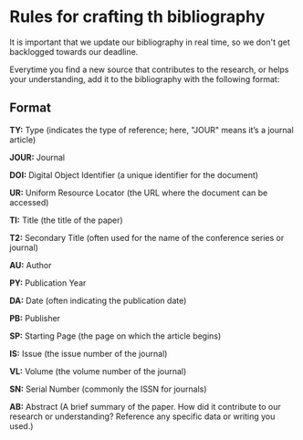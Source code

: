 # Rules for crafting th bibliography

It is important that we update our bibliography in real time, so we don't get backlogged towards our deadline. 

Everytime you find a new source that contributes to the research, or helps your understanding, add it to the bibliography with the following format:

## Format

**TY:** Type (indicates the type of reference; here, "JOUR" means it’s a journal article)

**JOUR:** Journal

**DOI:** Digital Object Identifier (a unique identifier for the document)

**UR:** Uniform Resource Locator (the URL where the document can be accessed)

**TI:** Title (the title of the paper)

**T2:** Secondary Title (often used for the name of the conference series or journal)

**AU:** Author

**PY:** Publication Year

**DA:** Date (often indicating the publication date)

**PB:** Publisher

**SP:** Starting Page (the page on which the article begins)

**IS:** Issue (the issue number of the journal)

**VL:** Volume (the volume number of the journal)

**SN:** Serial Number (commonly the ISSN for journals)

**AB:** Abstract (A brief summary of the paper. How did it contribute to our research or understanding? Reference any specific data or writing you used.)


